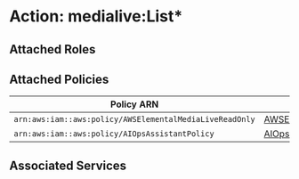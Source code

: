 # Action: medialive:List*

## Attached Roles

## Attached Policies

| Policy ARN | Policy Name |
|------------|-------------|
| `arn:aws:iam::aws:policy/AWSElementalMediaLiveReadOnly` | [AWSElementalMediaLiveReadOnly](../policies.md#awselementalmedialivereadonly) |
| `arn:aws:iam::aws:policy/AIOpsAssistantPolicy` | [AIOpsAssistantPolicy](../policies.md#aiopsassistantpolicy) |

## Associated Services

